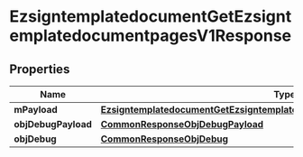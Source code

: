 

# EzsigntemplatedocumentGetEzsigntemplatedocumentpagesV1Response

## Properties

Name | Type | Description | Notes
------------ | ------------- | ------------- | -------------
**mPayload** | [**EzsigntemplatedocumentGetEzsigntemplatedocumentpagesV1ResponseMPayload**](EzsigntemplatedocumentGetEzsigntemplatedocumentpagesV1ResponseMPayload.md) |  | 
**objDebugPayload** | [**CommonResponseObjDebugPayload**](CommonResponseObjDebugPayload.md) |  |  [optional]
**objDebug** | [**CommonResponseObjDebug**](CommonResponseObjDebug.md) |  |  [optional]




